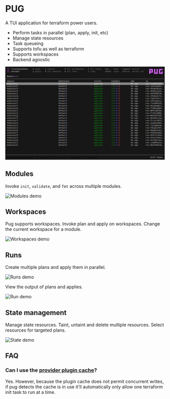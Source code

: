 # PUG

A TUI application for terraform power users.

* Perform tasks in parallel (plan, apply, init, etc)
* Manage state resources
* Task queueing
* Supports tofu as well as terraform
* Supports workspaces
* Backend agnostic

![Applying runs](./demos/output/applied_runs.png)

## Modules

Invoke `init`, `validate`, and `fmt` across multiple modules.

![Modules demo](https://vhs.charm.sh/vhs-2SDiU03uHVMZ1OweMU5qnw.gif)

## Workspaces

Pug supports workspaces. Invoke plan and apply on workspaces. Change the current workspace for a module.

![Workspaces demo](https://vhs.charm.sh/vhs-2VVSWika2ZVjUeBNGVXzYq.gif)

## Runs

Create multiple plans and apply them in parallel.

![Runs demo](https://vhs.charm.sh/vhs-2XzgTM8B8zMmL5kXSSP8hv.gif)

View the output of plans and applies.

![Run demo](https://vhs.charm.sh/vhs-6SbXJmeccgQG0xoENCH20A.gif)

## State management

Manage state resources. Taint, untaint and delete multiple resources. Select resources for targeted plans.

![State demo](https://vhs.charm.sh/vhs-79IoDj23zTHZnbHKekcz0o.gif)

## FAQ

### Can I use the [provider plugin cache](https://developer.hashicorp.com/terraform/cli/config/config-file#provider-plugin-cache)?

Yes. However, because the plugin cache does not permit concurrent writes, if pug detects the cache is in use it'll automatically only allow one terraform init task to run at a time.

